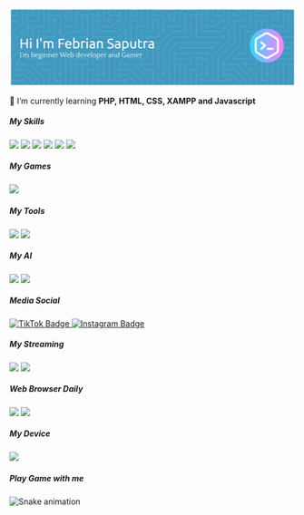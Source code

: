 ![Header](https://raw.githubusercontent.com/febriansaputra39/febriansaputra39/main/img/github-header-banner.png)

<!--
**febriansaputra39/febriansaputra39** is a ✨ _special_ ✨ repository because its `README.md` (this file) appears on your GitHub profile.

Here are some ideas to get you started:

- 🔭 I’m currently working on ...
- 🌱 I’m currently learning ...
- 👯 I’m looking to collaborate on ...
- 🤔 I’m looking for help with ...
- 💬 Ask me about ...
- 📫 How to reach me: ...
- 😄 Pronouns: ...
- ⚡ Fun fact: ...
-->

🌱 I’m currently learning **PHP, HTML, CSS, XAMPP and Javascript**

##### My Skills

<img src="https://img.shields.io/badge/HTML5-E34F26?style=for-the-badge&logo=html5&logoColor=white" />
<img src="https://img.shields.io/badge/CSS3-1572B6?style=for-the-badge&logo=css3&logoColor=white" />
<img src="https://img.shields.io/badge/PHP-777BB4?style=for-the-badge&logo=php&logoColor=white" />
<img src="https://img.shields.io/badge/JavaScript-323330?style=for-the-badge&logo=javascript&logoColor=F7DF1E" />
<img src="https://img.shields.io/badge/Xampp-F37623?style=for-the-badge&logo=xampp&logoColor=white" />
<img src="https://img.shields.io/badge/Codeigniter-EF4223?style=for-the-badge&logo=codeigniter&logoColor=white" />

##### My Games

<img src="https://img.shields.io/badge/Steam-000000?style=for-the-badge&logo=steam&logoColor=white" />

##### My Tools

<img src="https://img.shields.io/badge/Visual Studio Code-007ACC?style=for-the-badge&logo=visual-studio-code&logoColor=white" />
<img src="https://img.shields.io/badge/prettier-1A2C34?style=for-the-badge&logo=prettier&logoColor=F7BA3E" />

##### My AI

<img src="https://img.shields.io/badge/ChatGPT-00BFFF?style=for-the-badge&logo=openai&logoColor=white" />

<img src="https://img.shields.io/badge/Perplexity-1FB8CD?style=for-the-badge&logo=perplexity&logoColor=white" />

##### Media Social

<a href="https://www.tiktok.com/@ff.mas_feb17" target="_blank">
  <img src="https://img.shields.io/badge/TikTok-000000?style=for-the-badge&logo=tiktok&logoColor=white" alt="TikTok Badge"/>
</a>

<a href="https://instagram.com/febriyan_saputra39" target="_blank">
<img src="https://img.shields.io/badge/Instagram-E4405F?style=for-the-badge&logo=instagram&logoColor=white" alt="Instagram Badge"/>
</a>

##### My Streaming

<img src="https://img.shields.io/badge/Netflix-E50914?style=for-the-badge&logo=netflix&logoColor=white" />
<img src="https://img.shields.io/badge/YouTube-FF0000?style=for-the-badge&logo=youtube&logoColor=white" />

##### Web Browser Daily

<img src="https://img.shields.io/badge/Google_chrome-4285F4?style=for-the-badge&logo=Google-chrome&logoColor=white" />
<img src="https://img.shields.io/badge/Firefox_Browser-FF7139?style=for-the-badge&logo=Firefox-Browser&logoColor=white" />

##### My Device

<img src="https://img.shields.io/badge/lenovo%20laptop-E2231A?style=for-the-badge&logo=lenovo&logoColor=white" />

<h5 align="left">Play Game with me</h5>

###
<img src="https://raw.githubusercontent.com/febriansaputra39/febriansaputra39/output/snake.svg" alt="Snake animation" />

###
